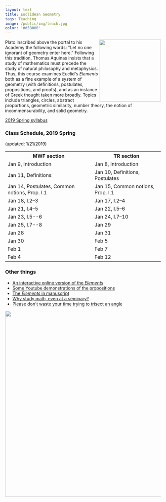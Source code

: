 ```yaml
---
layout: text
title: Euclidean Geometry
tags: Teaching
image: /public/img/teach.jpg
color: '#d58000'
---
```


<img class="img-single" align="right" src="/public/img/elements.jpg" width="200">

Plato inscribed above the portal to his Academy the following words: "Let no one ignorant of geometry enter here." Following this tradition, Thomas Aquinas insists that a study of mathematics must precede the study of natural philosophy and metaphysics. Thus, this  course examines Euclid's *Elements* both as a fine example of a system of geometry (with definitions, postulates, propositions, and proofs), and as an instance of Greek thought taken more broadly. Topics include triangles, circles, abstract proportions, geometric similarity, number theory, the notion of incommensurability, and solid geometry.



<a href="http://zitavtoth.com/2_teaching/Euclid2019.pdf">2019 Spring syllabus</a>



### Class Schedule, 2019 Spring
(updated: 1/21/2019)

<table>
  <tr>
    <th>MWF section</th>
    <th>TR section</th>
  </tr>
  <tr>
    <td>Jan 9, Introduction</td>
    <td>Jan 8, Introduction</td>
  </tr>
  <tr>
    <td>Jan 11, Definitions</td>
		<td>Jan 10, Definitions, Postulates</td>
  </tr>
	<tr>
		<td>Jan 14, Postulates, Common notions, Prop. I.1</td>
		<td>Jan 15, Common notions, Prop. I.1</td>
	</tr>
	<tr>
    <td>Jan 18, I.2–3 </td>
		<td>Jan 17, I.2–4</td>
  </tr>
	<tr>
    <td>Jan 21, I.4–5</td>
		<td>Jan 22, I.5–6</td>
  </tr>
	<tr>
    <td>Jan 23, I.5--6</td>
		<td>Jan 24, I.7–10</td>
  </tr>
	<tr>
    <td>Jan 25, I.7--8 </td>
		<td>Jan 29 </td>
  </tr>
	<tr>
    <td>Jan 28 </td>
		<td>Jan 31 </td>
  </tr>
	<tr>
		<td>Jan 30 </td>
		<td>Feb 5 </td>
	</tr>
	<tr>
		<td>Feb 1 </td>
		<td>Feb 7 </td>
	</tr>
	<tr>
		<td>Feb 4 </td>
		<td>Feb 12 </td>
	</tr>



</table>



### Other things


- <a href="https://mathcs.clarku.edu/~djoyce/java/elements/bookI/bookI.html" target="_blank"> An interactive online version of the *Elements* </a>
- <a href="https://www.youtube.com/playlist?list=PLrkQ3hzZrc4j9gT0z--_CiFzQLeVb32hQ" target="_blank"> Some Youtube demonstrations of the propositions </a>
- <a href="https://www.claymath.org/library/historical/euclid/" target="_blank"> The *Elements* in manuscript </a>
- <a href="https://thomasaquinas.edu/a-liberating-education/why-we-study-mathematics" target="_blank">Why study math, even at a seminary?</a>
- <a href="https://mathcs.clarku.edu/~djoyce/java/elements/bookI/propI9.html" target="_blank"> Please don't waste your time trying to trisect an angle </a>


<img class="img-single" align="left" src="/public/img/greece.jpg" width="600">

